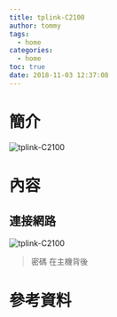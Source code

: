 ```yaml
---
title: tplink-C2100
author: tommy
tags:
  - home
categories:
  - home
toc: true
date: 2018-11-03 12:37:08
---
```


# 簡介

![tplink-C2100](tplink-C2100/20181103124139.png)

<!--more-->
# 內容

## 連接網路
![tplink-C2100](tplink-C2100/20181103124425.png)
> 密碼 在主機背後


# 參考資料


